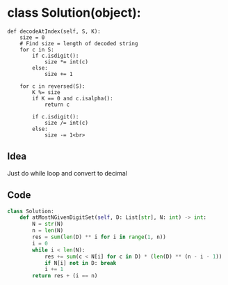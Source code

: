 # class Solution(object):
    def decodeAtIndex(self, S, K):
        size = 0
        # Find size = length of decoded string
        for c in S:
            if c.isdigit():
                size *= int(c)
            else:
                size += 1

        for c in reversed(S):
            K %= size
            if K == 0 and c.isalpha():
                return c

            if c.isdigit():
                size /= int(c)
            else:
                size -= 1<br>

## Idea
Just do while loop and convert to decimal

## Code
```python
class Solution:
    def atMostNGivenDigitSet(self, D: List[str], N: int) -> int:
        N = str(N)
        n = len(N)
        res = sum(len(D) ** i for i in range(1, n))
        i = 0
        while i < len(N):
            res += sum(c < N[i] for c in D) * (len(D) ** (n - i - 1))
            if N[i] not in D: break
            i += 1
        return res + (i == n)
```